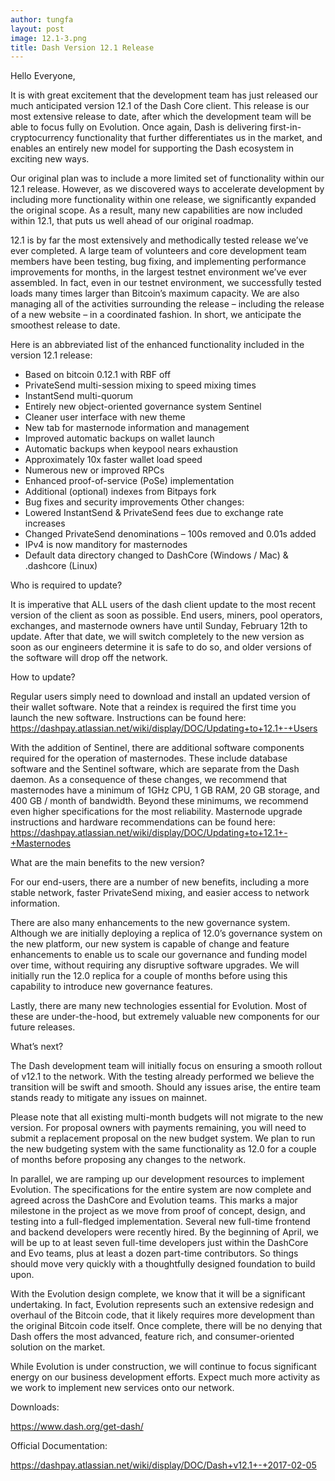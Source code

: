 ```yaml
---
author: tungfa
layout: post
image: 12.1-3.png
title: Dash Version 12.1 Release
---
```

Hello Everyone,

It is with great excitement that the development team has just released our much anticipated version 12.1 of the Dash Core client. This release is our most extensive release to date, after which the development team will be able to focus fully on Evolution. Once again, Dash is delivering first-in-cryptocurrency functionality that further differentiates us in the market, and enables an entirely new model for supporting the Dash ecosystem in exciting new ways.

Our original plan was to include a more limited set of functionality within our 12.1 release. However, as we discovered ways to accelerate development by including more functionality within one release, we significantly expanded the original scope. As a result, many new capabilities are now included within 12.1, that puts us well ahead of our original roadmap.

12.1 is by far the most extensively and methodically tested release we’ve ever completed. A large team of volunteers and core development team members have been testing, bug fixing, and implementing performance improvements for months, in the largest testnet environment we’ve ever assembled. In fact, even in our testnet environment, we successfully tested loads many times larger than Bitcoin’s maximum capacity. We are also managing all of the activities surrounding the release – including the release of a new website – in a coordinated fashion. In short, we anticipate the smoothest release to date.

Here is an abbreviated list of the enhanced functionality included in the version 12.1 release:
- Based on bitcoin 0.12.1 with RBF off
- PrivateSend multi-session mixing to speed mixing times
- InstantSend multi-quorum
- Entirely new object-oriented governance system Sentinel
- Cleaner user interface with new theme
- New tab for masternode information and management
- Improved automatic backups on wallet launch
- Automatic backups when keypool nears exhaustion
- Approximately 10x faster wallet load speed
- Numerous new or improved RPCs
- Enhanced proof-of-service (PoSe) implementation
- Additional (optional) indexes from Bitpays fork
- Bug fixes and security improvements
Other changes:
- Lowered InstantSend & PrivateSend fees due to exchange rate increases
- Changed PrivateSend denominations – 100s removed and 0.01s added
- IPv4 is now manditory for masternodes
- Default data directory changed to DashCore (Windows / Mac) & .dashcore (Linux)

Who is required to update? 

It is imperative that ALL users of the dash client update to the most recent version of the client as soon as possible. End users, miners, pool operators, exchanges, and masternode owners have until Sunday, February 12th to update. After that date, we will switch completely to the new version as soon as our engineers determine it is safe to do so, and older versions of the software will drop off the network.

How to update?

Regular users simply need to download and install an updated version of their wallet software. Note that a reindex is required the first time you launch the new software. Instructions can be found here: <https://dashpay.atlassian.net/wiki/display/DOC/Updating+to+12.1+-+Users>

With the addition of Sentinel, there are additional software components required for the operation of masternodes. These include database software and the Sentinel software, which are separate from the Dash daemon. As a consequence of these changes, we recommend that masternodes have a minimum of 1GHz CPU, 1 GB RAM, 20 GB storage, and 400 GB / month of bandwidth. Beyond these minimums, we recommend even higher specifications for the most reliability. Masternode upgrade instructions and hardware recommendations can be found here: <https://dashpay.atlassian.net/wiki/display/DOC/Updating+to+12.1+-+Masternodes>

What are the main benefits to the new version?

For our end-users, there are a number of new benefits, including a more stable network, faster PrivateSend mixing, and easier access to network information.

There are also many enhancements to the new governance system. Although we are initially deploying a replica of 12.0’s governance system on the new platform, our new system is capable of change and feature enhancements to enable us to scale our governance and funding model over time, without requiring any disruptive software upgrades. We will initially run the 12.0 replica for a couple of months before using this capability to introduce new governance features.

Lastly, there are many new technologies essential for Evolution. Most of these are under-the-hood, but extremely valuable new components for our future releases.

What’s next?

The Dash development team will initially focus on ensuring a smooth rollout of v12.1 to the network. With the testing already performed we believe the transition will be swift and smooth. Should any issues arise, the entire team stands ready to mitigate any issues on mainnet.

Please note that all existing multi-month budgets will not migrate to the new version. For proposal owners with payments remaining, you will need to submit a replacement proposal on the new budget system. We plan to run the new budgeting system with the same functionality as 12.0 for a couple of months before proposing any changes to the network.

In parallel, we are ramping up our development resources to implement Evolution. The specifications for the entire system are now complete and agreed across the DashCore and Evolution teams. This marks a major milestone in the project as we move from proof of concept, design, and testing into a full-fledged implementation. Several new full-time frontend and backend developers were recently hired. By the beginning of April, we will be up to at least seven full-time developers just within the DashCore and Evo teams, plus at least a dozen part-time contributors. So things should move very quickly with a thoughtfully designed foundation to build upon.

With the Evolution design complete, we know that it will be a significant undertaking. In fact, Evolution represents such an extensive redesign and overhaul of the Bitcoin code, that it likely requires more development than the original Bitcoin code itself. Once complete, there will be no denying that Dash offers the most advanced, feature rich, and consumer-oriented solution on the market.

While Evolution is under construction, we will continue to focus significant energy on our business development efforts. Expect much more activity as we work to implement new services onto our network.

Downloads:

<https://www.dash.org/get-dash/>

Official Documentation:

<https://dashpay.atlassian.net/wiki/display/DOC/Dash+v12.1+-+2017-02-05>
